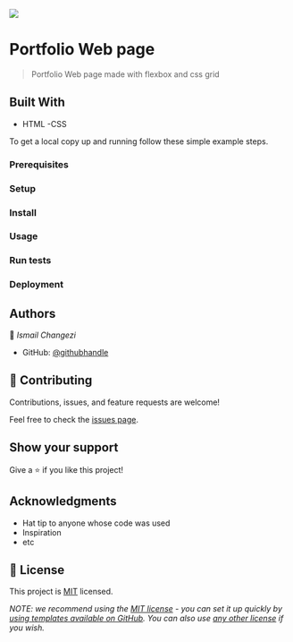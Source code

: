 ![](https://img.shields.io/badge/Microverse-blueviolet)

# Portfolio Web page

> Portfolio Web page made with flexbox and css grid


## Built With

- HTML
-CSS



To get a local copy up and running follow these simple example steps.

### Prerequisites

### Setup

### Install

### Usage

### Run tests

### Deployment



## Authors

👤 *Ismail Changezi*


- GitHub: [@githubhandle](https://github.com/IsmailChangezi)


## 🤝 Contributing

Contributions, issues, and feature requests are welcome!

Feel free to check the [issues page](../../issues/).

## Show your support

Give a ⭐️ if you like this project!

## Acknowledgments

- Hat tip to anyone whose code was used
- Inspiration
- etc

## 📝 License

This project is [MIT](./LICENSE) licensed.

_NOTE: we recommend using the [MIT license](https://choosealicense.com/licenses/mit/) - you can set it up quickly by [using templates available on GitHub](https://docs.github.com/en/communities/setting-up-your-project-for-healthy-contributions/adding-a-license-to-a-repository). You can also use [any other license](https://choosealicense.com/licenses/) if you wish._
